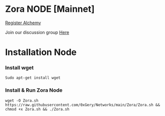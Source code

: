 # Zora NODE [Mainnet]

[Register Alchemy](https://alchemy.com/?r=72073a5e1c8de9a9)

Join our discussion group [Here](https://t.me/NocturnDao)
# Installation Node

### Install wget
```
Sudo apt-get install wget 
```
### Install & Run Zora Node
```
wget -O Zora.sh https://raw.githubusercontent.com/0xGery/Networks/main/Zora/Zora.sh && chmod +x Zora.sh && ./Zora.sh
```
